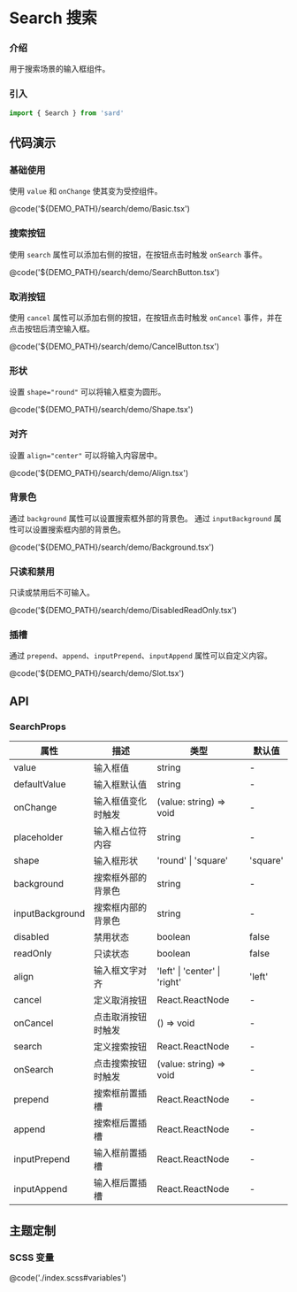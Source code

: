 # Search 搜索

### 介绍

用于搜索场景的输入框组件。

### 引入

```ts
import { Search } from 'sard'
```

## 代码演示

### 基础使用

使用 `value` 和 `onChange` 使其变为受控组件。

@code('${DEMO_PATH}/search/demo/Basic.tsx')

### 搜索按钮

使用 `search` 属性可以添加右侧的按钮，在按钮点击时触发 `onSearch` 事件。

@code('${DEMO_PATH}/search/demo/SearchButton.tsx')

### 取消按钮

使用 `cancel` 属性可以添加右侧的按钮，在按钮点击时触发 `onCancel` 事件，并在点击按钮后清空输入框。

@code('${DEMO_PATH}/search/demo/CancelButton.tsx')

### 形状

设置 `shape="round"` 可以将输入框变为圆形。

@code('${DEMO_PATH}/search/demo/Shape.tsx')

### 对齐

设置 `align="center"` 可以将输入内容居中。

@code('${DEMO_PATH}/search/demo/Align.tsx')

### 背景色

通过 `background` 属性可以设置搜索框外部的背景色。
通过 `inputBackground` 属性可以设置搜索框内部的背景色。

@code('${DEMO_PATH}/search/demo/Background.tsx')

### 只读和禁用

只读或禁用后不可输入。

@code('${DEMO_PATH}/search/demo/DisabledReadOnly.tsx')

### 插槽

通过 `prepend`、`append`、`inputPrepend`、`inputAppend` 属性可以自定义内容。

@code('${DEMO_PATH}/search/demo/Slot.tsx')

## API

### SearchProps

| 属性            | 描述               | 类型                          | 默认值   |
| --------------- | ------------------ | ----------------------------- | -------- |
| value           | 输入框值           | string                        | -        |
| defaultValue    | 输入框默认值       | string                        | -        |
| onChange        | 输入框值变化时触发 | (value: string) => void       | -        |
| placeholder     | 输入框占位符内容   | string                        | -        |
| shape           | 输入框形状         | 'round' \| 'square'           | 'square' |
| background      | 搜索框外部的背景色 | string                        | -        |
| inputBackground | 搜索框内部的背景色 | string                        | -        |
| disabled        | 禁用状态           | boolean                       | false    |
| readOnly        | 只读状态           | boolean                       | false    |
| align           | 输入框文字对齐     | 'left' \| 'center' \| 'right' | 'left'   |
| cancel          | 定义取消按钮       | React.ReactNode               | -        |
| onCancel        | 点击取消按钮时触发 | () => void                    | -        |
| search          | 定义搜索按钮       | React.ReactNode               | -        |
| onSearch        | 点击搜索按钮时触发 | (value: string) => void       | -        |
| prepend         | 搜索框前置插槽     | React.ReactNode               | -        |
| append          | 搜索框后置插槽     | React.ReactNode               | -        |
| inputPrepend    | 输入框前置插槽     | React.ReactNode               | -        |
| inputAppend     | 输入框后置插槽     | React.ReactNode               | -        |

## 主题定制

### SCSS 变量

@code('./index.scss#variables')
